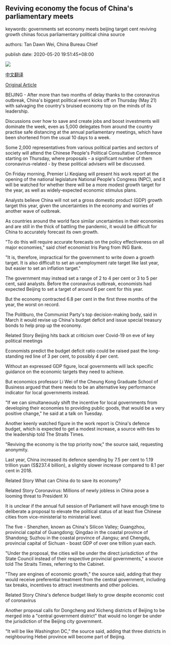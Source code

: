 ## Reviving economy the focus of China's parliamentary meets

keywords: governments set economy meets beijing target cent reviving growth chinas focus parliamentary political china source

authors: Tan Dawn Wei, China Bureau Chief

publish date: 2020-05-20 19:51:45+08:00

![](https://www.straitstimes.com/sites/default/files/styles/x_large/public/articles/2020/05/20/md-china-2005_0.jpg?itok=j859uZJD)

[中文翻译](Reviving%20economy%20the%20focus%20of%20China%27s%20parliamentary%20meets_zh.md)

[Original Article](https://www.straitstimes.com/asia/east-asia/reviving-economy-the-focus-of-chinas-parliamentary-meets)

BEIJING - After more than two months of delay thanks to the coronavirus outbreak, China's biggest political event kicks off on Thursday (May 21) with salvaging the country's bruised economy top on the minds of its leadership.

Discussions over how to save and create jobs and boost investments will dominate the week, even as 5,000 delegates from around the country practise safe distancing at the annual parliamentary meetings, which have been shortened from the usual 10 days to a week.

Some 2,000 representatives from various political parties and sectors of society will attend the Chinese People's Political Consultative Conference starting on Thursday, where proposals - a significant number of them coronavirus-related - by these political advisers will be discussed.

On Friday morning, Premier Li Keqiang will present his work report at the opening of the national legislature National People's Congress (NPC), and it will be watched for whether there will be a more modest growth target for the year, as well as widely-expected economic stimulus plans.

Analysts believe China will not set a gross domestic product (GDP) growth target this year, given the uncertainties in the economy and worries of another wave of outbreak.

As countries around the world face similar uncertainties in their economies and are still in the thick of battling the pandemic, it would be difficult for China to accurately forecast its own growth.

"To do this will require accurate forecasts on the policy effectiveness on all major economies," said chief economist Iris Pang from ING Bank.

"It is, therefore, impractical for the government to write down a growth target. It is also difficult to set an unemployment rate target like last year, but easier to set an inflation target."

The government may instead set a range of 2 to 4 per cent or 3 to 5 per cent, said analysts. Before the coronavirus outbreak, economists had expected Beijing to set a target of around 6 per cent for this year.

But the economy contracted 6.8 per cent in the first three months of the year, the worst on record.

The Politburo, the Communist Party's top decision-making body, said in March it would revise up China's budget deficit and issue special treasury bonds to help prop up the economy.

Related Story Beijing hits back at criticism over Covid-19 on eve of key political meetings

Economists predict the budget deficit ratio could be raised past the long-standing red line of 3 per cent, to possibly 4 per cent.

Without an expressed GDP figure, local governments will lack specific guidance on the economic targets they need to achieve.

But economics professor Li Wei of the Cheung Kong Graduate School of Business argued that there needs to be an alternative key performance indicator for local governments instead.

"If we can simultaneously shift the incentive for local governments from developing their economies to providing public goods, that would be a very positive change," he said at a talk on Tuesday.

Another keenly watched figure in the work report is China's defence budget, which is expected to get a modest increase, a source with ties to the leadership told The Straits Times.

"Reviving the economy is the top priority now," the source said, requesting anonymity.

Last year, China increased its defence spending by 7.5 per cent to 1.19 trillion yuan (S$237.4 billion), a slightly slower increase compared to 8.1 per cent in 2018.

Related Story What can China do to save its economy?

Related Story Coronavirus: Millions of newly jobless in China pose a looming threat to President Xi

It is unclear if the annual full session of Parliament will have enough time to deliberate a proposal to elevate the political status of at least five Chinese cities from vice-ministerial to ministerial level.

The five - Shenzhen, known as China's Silicon Valley; Guangzhou, provincial capital of Guangdong; Qingdao in the coastal province of Shandong; Suzhou in the coastal province of Jiangsu; and Chengdu, provincial capital of Sichuan - boast GDP of over one trillion yuan each.

"Under the proposal, the cities will be under the direct jurisdiction of the State Council instead of their respective provincial governments," a source told The Straits Times, referring to the Cabinet.

"They are engines of economic growth," the source said, adding that they would receive preferential treatment from the central government, including tax breaks, incentives to attract investments and other policies.

Related Story China's defence budget likely to grow despite economic cost of coronavirus

Another proposal calls for Dongcheng and Xicheng districts of Beijing to be merged into a "central government district" that would no longer be under the jurisdiction of the Beijing city government.

"It will be like Washington DC," the source said, adding that three districts in neighbouring Hebei province will become part of Beijing.